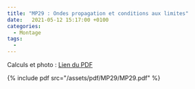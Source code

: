 ```yaml
---
title: "MP29 : Ondes propagation et conditions aux limites"
date:   2021-05-12 15:17:00 +0100
categories:
  - Montage
tags:
  -  
---
```

Calculs et photo : [Lien du PDF](/assets/pdf/MP29/MP29.pdf)

{% include pdf src="/assets/pdf/MP29/MP29.pdf" %}

